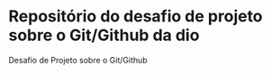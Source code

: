 # Repositório do desafio de projeto sobre o Git/Github da dio
Desafio de Projeto sobre o Git/Github
